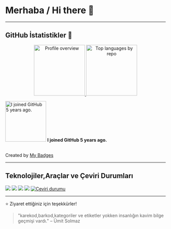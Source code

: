 ##

#  Merhaba / Hi there 👋

---

## GitHub İstatistikler 🌟

<p align="center">
  <a href="https://github-profile-summary-cards.vercel.app/api/cards/profile-details?username=usnetiz&theme=github" target="_blank">
    <img alt="Profile overview" src="https://github-profile-summary-cards.vercel.app/api/cards/profile-details?username=usnetiz&theme=github" height="160">
  </a>
  <a href="http://github-profile-summary-cards.vercel.app/api/cards/repos-per-language?username=usnetim&theme=github" target="_blank">
    <img alt="Top languages by repo" src="http://github-profile-summary-cards.vercel.app/api/cards/repos-per-language?username=usnetiz&theme=github" height="160">
  </a>
</p>
<img src="https://github-anniversary-5.png" alt="I joined GitHub 5 years ago." title="I joined GitHub 5 years ago." width="128">
<strong>I joined GitHub 5 years ago.</strong>
<br><br>

Created by <a href="https://github.com/usnetiz/">My Badges</a>

---

## Teknolojiler,Araçlar ve Çeviri Durumları

<p>
 
  <img src="https://img.shields.io/badge/Linux-000000?style=for-the-badge&logo=linux&logoColor=white"/>
  <img src="https://img.shields.io/badge/Debian-c70036?style=for-the-badge&logo=debian&logoColor=white"/>
  <img src="https://img.shields.io/badge/Ubuntu-E95420?style=for-the-badge&logo=ubuntu&logoColor=white"/>
  <img src="https://img.shields.io/badge/Gimp-8c8073?style=for-the-badge&logo=gimp&logoColor=white"/>
  <a href="https://hosted.weblate.org/engage/simplex-chat/"><img src="https://hosted.weblate.org/widget/simplex-chat/-/tr/svg-badge.svg" alt="Çeviri durumu" /></a>
</p>

---

⭐ Ziyaret ettiğiniz için teşekkürler! 

> "karekod,barkod,kategoriler ve etiketler yokken insanlığın kavim bilge geçmişi vardı." – Ümit Solmaz
